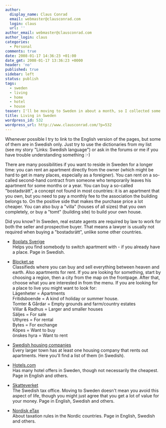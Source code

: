 ```yaml
---
author:
  display_name: Claus Conrad
  email: webmaster@clausconrad.com
  login: claus
  url: ''
author_email: webmaster@clausconrad.com
author_login: claus
categories:
  - Personal
comments: true
date: 2008-01-17 14:36:23 +01:00
date_gmt: 2008-01-17 13:36:23 +0000
header: 'no'
published: true
sidebar: left
status: publish
tags:
  - sweden
  - living
  - home
  - hotel
  - house
teaser: I'll be moving to Sweden in about a month, so I collected some links which I’d like to share here. I hope there is something of interest to you, whether you are thinking of moving to Sweden or just need some help for your holiday!
title: Living in Sweden
wordpress_id: 532
wordpress_url: http://www.clausconrad.com/?p=532
---
```

Whenever possible I try to link to the English version of the pages, but some of them are in Swedish only. Just try to use the dictionaries from my list (see my story "Links: Swedish language") or ask in the forums or me if you have trouble understanding something :-)

There are many possibilities if you want to reside in Sweden for a longer time: you can rent an apartment directly from the owner (which might be hard to get in many places, especially as a foreigner). You can rent on a so-called second-hand contract from someone who temporarily leaves his apartment for some months or a year. You can buy a so-called "bostadsrätt", a concept not found in most countries: it is an apartment that you own, but you need to pay a monthly fee to the association the building belongs to. On the positive side that makes the purchase price a lot cheaper. You can also buy a "villa" (houses of all sizes) that you own completely, or buy a "tomt" (building site) to build your own house.

Did you know? In Sweden, real estate agents are required by law to work for both the seller and prospective buyer. That means a lawyer is usually not required when buying a "bostadsrätt", unlike some other countries.  

*   [Boplats Sverige](https://www.boplatssverige.se/)  
    Helps you find somebody to switch apartment with - if you already have a place. Page in Swedish.

*   [Blocket.se](https://www.blocket.se/)  
    Classifieds where you can buy and sell everything between heaven and earth. Also apartments for rent. If you are looking for something, start by choosing a region, then a city from the map on the frontpage. After that, choose what you are interested in from the menu. If you are looking for a place to live you might want to look for:  
    Lägenheter = Apartments  
    Fritidsboende = A kind of holiday or summer house.  
    Tomter & Gårdar = Empty grounds and farm/country estates  
    Villar & Radhus = Larger and smaller houses  
    Säljes = For sale  
    Uthyres = For rental  
    Bytes = For exchange  
    Köpes = Want to buy  
    önskes hyra = Want to rent

*   [Swedish housing companies](https://sv.wikipedia.org/wiki/Kategori:Svenska_fastighetsbolag)  
    Every larger town has at least one housing company that rents out apartments. Here you'll find a list of them (in Swedish).

*   [Hotels.com](https://www.hotels.com/)  
    Has many hotel offers in Sweden, though not necessarily the cheapest. Page in English and others.

*   [Skatteverket](https://www.skatteverket.se/)  
    The Swedish tax office. Moving to Sweden doesn't mean you avoid this aspect of life, though you might just agree that you get a lot of value for your money. Page in English, Swedish and others.

*   [Nordisk eTax](https://www.nordisketax.net/)  
    About taxation rules in the Nordic countries. Page in English, Swedish and others.

